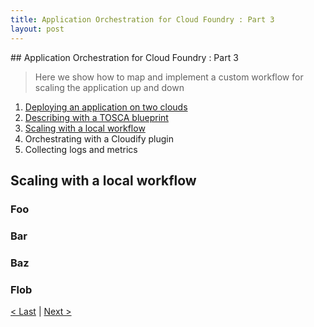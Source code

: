 ```yaml
---
title: Application Orchestration for Cloud Foundry : Part 3
layout: post
---
```

<link rel='stylesheet' href='../css/markdown7.css'/>
## Application Orchestration for Cloud Foundry : Part 3

> Here we show how to map and implement a custom workflow for scaling the application up and down   

1. [Deploying an application on two clouds](2015-05-07-multiple-cloud-foundries.html)
1. [Describing with a TOSCA blueprint](2015-05-07-tosca-for-cloud-foundries.html)
1. [Scaling with a local workflow](2015-05-07-workflow-for-cloud-foundries.html)
1. Orchestrating with a Cloudify plugin
1. Collecting logs and metrics

## <a name="l1"></a>Scaling with a local workflow

### Foo

### Bar

### Baz

### Flob

[< Last](2015-05-07-tosca-for-cloud-foundries.html) | [Next >](#)